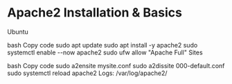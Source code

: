 # Apache2 Installation & Basics

Ubuntu

bash
Copy code
sudo apt update
sudo apt install -y apache2
sudo systemctl enable --now apache2
sudo ufw allow "Apache Full"
Sites

bash
Copy code
sudo a2ensite mysite.conf
sudo a2dissite 000-default.conf
sudo systemctl reload apache2
Logs: /var/log/apache2/
